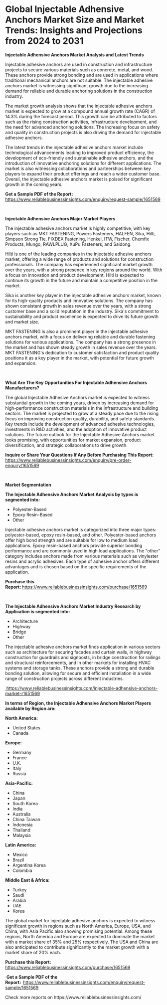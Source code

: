 <p><h1>Global Injectable Adhensive Anchors Market Size and Market Trends: Insights and Projections from 2024 to 2031</h1></p><p><strong>Injectable Adhensive Anchors Market Analysis and Latest Trends</strong></p>
<p><p>Injectable adhesive anchors are used in construction and infrastructure projects to secure various materials such as concrete, metal, and wood. These anchors provide strong bonding and are used in applications where traditional mechanical anchors are not suitable. The injectable adhesive anchors market is witnessing significant growth due to the increasing demand for reliable and durable anchoring solutions in the construction industry.</p><p>The market growth analysis shows that the injectable adhesive anchors market is expected to grow at a compound annual growth rate (CAGR) of 14.3% during the forecast period. This growth can be attributed to factors such as the rising construction activities, infrastructure development, and the need for advanced anchoring solutions. The increasing focus on safety and quality in construction projects is also driving the demand for injectable adhesive anchors.</p><p>The latest trends in the injectable adhesive anchors market include technological advancements leading to improved product efficiency, the development of eco-friendly and sustainable adhesive anchors, and the introduction of innovative anchoring solutions for different applications. The market is also witnessing collaborations and partnerships between key players to expand their product offerings and reach a wider customer base. Overall, the injectable adhesive anchors market is poised for significant growth in the coming years.</p></p>
<p><strong>Get a Sample PDF of the Report:&nbsp;</strong> <a href="https://www.reliablebusinessinsights.com/enquiry/request-sample/1651569">https://www.reliablebusinessinsights.com/enquiry/request-sample/1651569</a></p>
<p>&nbsp;</p>
<p><strong>Injectable Adhensive Anchors Major Market Players</strong></p>
<p><p>The injectable adhesive anchors market is highly competitive, with key players such as MKT FASTENING, Powers Fasteners, HALFEN, Sika, Hilti, Simpson Strong Tie, FIXDEX Fastening, Henkel, ITW, Fischer, Chemfix Products, Mungo, RAWLPLUG, XuPu Fasteners, and Saidong.</p><p>Hilti is one of the leading companies in the injectable adhesive anchors market, offering a wide range of products and solutions for construction professionals. The company has experienced significant market growth over the years, with a strong presence in key regions around the world. With a focus on innovation and product development, Hilti is expected to continue its growth in the future and maintain a competitive position in the market.</p><p>Sika is another key player in the injectable adhesive anchors market, known for its high-quality products and innovative solutions. The company has shown consistent growth in sales revenue over the years, with a strong customer base and a solid reputation in the industry. Sika's commitment to sustainability and product excellence is expected to drive its future growth and market size.</p><p>MKT FASTENING is also a prominent player in the injectable adhesive anchors market, with a focus on delivering reliable and durable fastening solutions for various applications. The company has a strong presence in the market and has shown steady growth in sales revenue over the years. MKT FASTENING's dedication to customer satisfaction and product quality positions it as a key player in the market, with potential for future growth and expansion.</p></p>
<p>&nbsp;</p>
<p><strong>What Are The Key Opportunities For Injectable Adhensive Anchors Manufacturers?</strong></p>
<p><p>The global Injectable Adhesive Anchors market is expected to witness substantial growth in the coming years, driven by increasing demand for high-performance construction materials in the infrastructure and building sectors. The market is projected to grow at a steady pace due to the rising focus on improving construction quality, durability, and safety standards. Key trends include the development of advanced adhesive technologies, investments in R&D activities, and the adoption of innovative product solutions. The future outlook for the Injectable Adhesive Anchors market looks promising, with opportunities for market expansion, product diversification, and strategic collaborations to drive growth.</p></p>
<p><strong>Inquire or Share Your Questions If Any Before Purchasing This Report:</strong> <a href="https://www.reliablebusinessinsights.com/enquiry/pre-order-enquiry/1651569">https://www.reliablebusinessinsights.com/enquiry/pre-order-enquiry/1651569</a></p>
<p>&nbsp;</p>
<p><strong>Market Segmentation</strong></p>
<p><strong>The Injectable Adhensive Anchors Market Analysis by types is segmented into:</strong></p>
<p><ul><li>Polyester-Based</li><li>Epoxy Resin-Based</li><li>Other</li></ul></p>
<p><p>Injectable adhesive anchors market is categorized into three major types: polyester-based, epoxy resin-based, and other. Polyester-based anchors offer high bond strength and are suitable for low to medium load applications. Epoxy resin-based anchors provide superior bonding performance and are commonly used in high load applications. The "other" category includes anchors made from various materials such as vinylester resins and acrylic adhesives. Each type of adhesive anchor offers different advantages and is chosen based on the specific requirements of the application.</p></p>
<p><strong>Purchase this Report:&nbsp;</strong><a href="https://www.reliablebusinessinsights.com/purchase/1651569">https://www.reliablebusinessinsights.com/purchase/1651569</a></p>
<p>&nbsp;</p>
<p><strong>The Injectable Adhensive Anchors Market Industry Research by Application is segmented into:</strong></p>
<p><ul><li>Architecture</li><li>Highway</li><li>Bridge</li><li>Other</li></ul></p>
<p><p>The injectable adhesive anchors market finds application in various sectors such as architecture for securing facades and curtain walls, in highway construction for guardrails and signposts, in bridge construction for railings and structural reinforcements, and in other markets for installing HVAC systems and storage tanks. These anchors provide a strong and durable bonding solution, allowing for secure and efficient installation in a wide range of construction projects across different industries.</p></p>
<p><a href="https://www.reliablebusinessinsights.com/injectable-adhensive-anchors-market-r1651569">&nbsp;https://www.reliablebusinessinsights.com/injectable-adhensive-anchors-market-r1651569</a></p>
<p><strong>In terms of Region, the Injectable Adhensive Anchors Market Players available by Region are:</strong></p>
<p>
    <p> <strong> North America: </strong>
        <ul>
            <li>United States</li>
            <li>Canada</li>
        </ul>
        </p> 
    <p> <strong> Europe: </strong>
        <ul>
            <li>Germany</li>
            <li>France</li>
            <li>U.K.</li>
            <li>Italy</li>
            <li>Russia</li>
        </ul>
        </p> 
    <p> <strong> Asia-Pacific: </strong>
        <ul>
            <li>China</li>
            <li>Japan</li>
            <li>South Korea</li>
            <li>India</li>
            <li>Australia</li>
            <li>China Taiwan</li>
            <li>Indonesia</li>
            <li>Thailand</li>
            <li>Malaysia</li>
        </ul>
        </p> 
    <p> <strong> Latin America: </strong>
        <ul>
            <li>Mexico</li>
            <li>Brazil</li>
            <li>Argentina Korea</li>
            <li>Colombia</li>
        </ul>
        </p> 
    <p> <strong> Middle East & Africa: </strong>
        <ul>
            <li>Turkey</li>
            <li>Saudi</li>
            <li>Arabia</li>
            <li>UAE</li>
            <li>Korea</li>
        </ul>
    </p>
    </p>
<p><p>The global market for injectable adhesive anchors is expected to witness significant growth in regions such as North America, Europe, USA, and China, with Asia Pacific also showing promising potential. Among these regions, North America and Europe are expected to dominate the market with a market share of 35% and 25% respectively. The USA and China are also anticipated to contribute significantly to the market growth with a market share of 20% each.</p></p>
<p><strong>Purchase this Report: </strong><a href="https://www.reliablebusinessinsights.com/purchase/1651569">https://www.reliablebusinessinsights.com/purchase/1651569</a></p>
<p>&nbsp;<strong>Get a Sample PDF of the Report:&nbsp;&nbsp;</strong><a href="https://www.reliablebusinessinsights.com/enquiry/request-sample/1651569">https://www.reliablebusinessinsights.com/enquiry/request-sample/1651569</a></p>
<p><strong></strong></p>
<p>Check more reports on https://www.reliablebusinessinsights.com/</p>